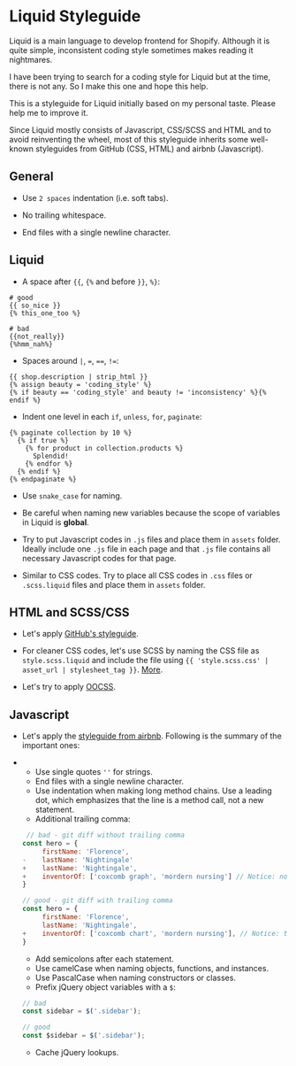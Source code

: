 # Liquid Styleguide
Liquid is a main language to develop frontend for Shopify. Although it is quite simple,
inconsistent coding style sometimes makes reading it nightmares.

I have been trying to search for a coding style for Liquid but at the time, there is not
any. So I make this one and hope this help.

This is a styleguide for Liquid initially based on my personal taste. Please help me to improve it.

Since Liquid mostly consists of Javascript, CSS/SCSS and HTML and to avoid reinventing the wheel,
most of this styleguide inherits some well-known styleguides from GitHub (CSS, HTML)
and airbnb (Javascript).

## General

* Use `2 spaces` indentation (i.e. soft tabs).


* No trailing whitespace.


* End files with a single newline character.

## Liquid


* A space after `{{`, `{%` and before `}}`, `%}`:
```
# good
{{ so_nice }}
{% this_one_too %}

# bad
{{not_really}}
{%hmm_nah%}
```

* Spaces around `|`, `=`, ` == `, `!=`:
```
{{ shop.description | strip_html }}
{% assign beauty = 'coding_style' %}
{% if beauty == 'coding_style' and beauty != 'inconsistency' %}{% endif %}
```

* Indent one level in each `if`, `unless`, `for`, `paginate`:
```
{% paginate collection by 10 %}
  {% if true %}
    {% for product in collection.products %}
      Splendid!
    {% endfor %}
  {% endif %}
{% endpaginate %}
```

* Use `snake_case` for naming.


* Be careful when naming new variables because the scope of variables in Liquid is **global**.


* Try to put Javascript codes in `.js` files and place them in `assets` folder. Ideally include one `.js` file in each
page and that `.js` file contains all necessary Javascript codes for that page.


* Similar to CSS codes. Try to place all CSS codes in `.css` files or `.scss.liquid` files and place them in `assets` folder.

## HTML and SCSS/CSS

* Let's apply [GitHub's styleguide](http://primercss.io/guidelines/).


* For cleaner CSS codes, let's use SCSS by naming the CSS file as `style.scss.liquid` and include the file using `{{ 'style.scss.css' | asset_url | stylesheet_tag }}`. [More](https://ecommerce.shopify.com/c/ecommerce-design/t/you-can-now-use-scss-in-shopify-s-template-editor-133389).


* Let's try to apply [OOCSS](http://www.smashingmagazine.com/2011/12/12/an-introduction-to-object-oriented-css-oocss/).

## Javascript

* Let's apply the [styleguide from airbnb](https://github.com/airbnb/javascript). Following is the summary of the important ones:
* 
  * Use single quotes `''` for strings.
  * End files with a single newline character.
  * Use indentation when making long method chains. Use a leading dot, which emphasizes that the line is a method call, not a new statement.
  * Additional trailing comma:
  ```javascript
   // bad - git diff without trailing comma
  const hero = {
       firstName: 'Florence',
  -    lastName: 'Nightingale'
  +    lastName: 'Nightingale',
  +    inventorOf: ['coxcomb graph', 'mordern nursing'] // Notice: no comma here
  }
  
  // good - git diff with trailing comma
  const hero = {
       firstName: 'Florence',
       lastName: 'Nightingale',
  +    inventorOf: ['coxcomb chart', 'mordern nursing'], // Notice: trailing comma here
  }
  ```
  
  * Add semicolons after each statement.
  * Use camelCase when naming objects, functions, and instances.
  * Use PascalCase when naming constructors or classes.
  * Prefix jQuery object variables with a `$`:
  ```javascript
  // bad
  const sidebar = $('.sidebar');

  // good
  const $sidebar = $('.sidebar');
  ```
  
  * Cache jQuery lookups.
